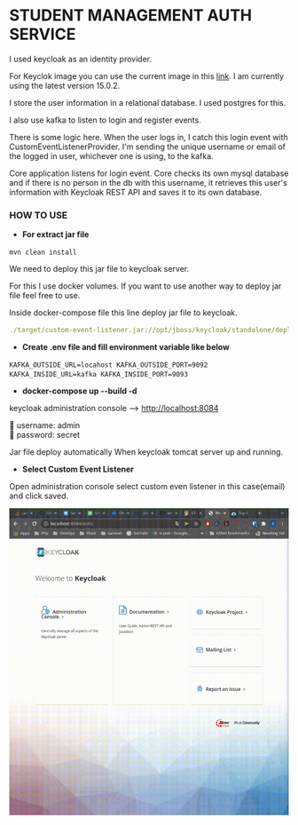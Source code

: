 # STUDENT MANAGEMENT AUTH SERVICE

I used keycloak as an identity provider.

For Keyclok image  you can use the current image in this [link](https://hub.docker.com/r/jboss/keycloak/****). I am currently using the latest version 15.0.2.

I store the user information in a relational database.
I used postgres for this.

I also use kafka to listen to login and register events.

There is some logic here. When the user logs in, I catch this login event with CustomEventListenerProvider. I'm sending the unique username or email of the logged in user, whichever one is using, to the kafka.

Core application listens for login event. Core checks its own mysql database and if there is no person in the db with this username, it retrieves this user's information with Keycloak REST API and saves it to its own database.

### HOW TO USE

- **For extract jar file**

`mvn clean install`

We need to deploy this jar file to keycloak server.

For this I use docker volumes. If you want to use another way to deploy jar file feel free to use.

Inside docker-compose file this line deploy jar file to keycloak.

```yaml
./target/custom-event-listener.jar://opt/jboss/keycloak/standalone/deployments/custom-event-listener.jar 
```

- **Create .env file and fill environment variable like below**

`KAFKA_OUTSIDE_URL=locahost
KAFKA_OUTSIDE_PORT=9092
KAFKA_INSIDE_URL=kafka
KAFKA_INSIDE_PORT=9093`

- **docker-compose up --build -d**

keycloak administration console --> [http://localhost:8084](http://localhoist:8084/)

<aside>
📌 username: admin

</aside>

<aside>
📌 password: secret

</aside>

Jar file deploy automatically When  keycloak tomcat server up and running.

- **Select Custom Event Listener**

Open administration console select custom even listener in this case(email) and click saved.

![home](screenshots/admin-console.gif?raw=true "Home")

